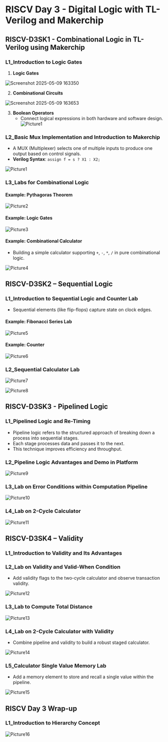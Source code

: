 
# RISCV Day 3 - Digital Logic with TL-Verilog and Makerchip

## RISCV-D3SK1 - Combinational Logic in TL-Verilog using Makerchip

### L1_Introduction to Logic Gates

1. **Logic Gates**

![Screenshot 2025-05-09 163350](https://github.com/user-attachments/assets/dcf89371-27c9-4080-be33-66d1ea55d5a7)

2. **Combinational Circuits**

![Screenshot 2025-05-09 163653](https://github.com/user-attachments/assets/5c58235c-2f48-49f0-b93c-b22447a27356)

3. **Boolean Operators**
   - Connect logical expressions in both hardware and software design.
![Picture1](https://github.com/user-attachments/assets/17cd6511-7c3f-4426-938e-6d8e4a01e42c)

### L2_Basic Mux Implementation and Introduction to Makerchip

- A MUX (Multiplexer) selects one of multiple inputs to produce one output based on control signals.
- **Verilog Syntax**: `assign f = s ? X1 : X2;`

![Picture1](https://github.com/user-attachments/assets/31ee07a6-cd20-44f3-a50d-4874eb172894)


### L3_Labs for Combinational Logic

#### Example: Pythagoras Theorem

![Picture2](https://github.com/user-attachments/assets/2d2c47a0-cdb7-4075-88bb-78a9db2fbb71)


#### Example: Logic Gates

![Picture3](https://github.com/user-attachments/assets/bc5f430f-5054-46cc-9009-d06ee110fcc4)


#### Example: Combinational Calculator
- Building a simple calculator supporting `+`, `-`, `*`, `/` in pure combinational logic.

![Picture4](https://github.com/user-attachments/assets/61e10c69-0062-4be9-a5cd-f926dcbd0813)


## RISCV-D3SK2 – Sequential Logic

### L1_Introduction to Sequential Logic and Counter Lab
- Sequential elements (like flip-flops) capture state on clock edges.

#### Example: Fibonacci Series Lab

![Picture5](https://github.com/user-attachments/assets/7f1fd6e0-0539-42a5-b6ba-a1108820ecbd)


#### Example: Counter

![Picture6](https://github.com/user-attachments/assets/4f1340f0-2010-4192-9cb8-8a7075767bbf)


### L2_Sequential Calculator Lab

![Picture7](https://github.com/user-attachments/assets/bfd363e1-137b-4c8f-a013-964525c32be7)

![Picture8](https://github.com/user-attachments/assets/61c7a745-da31-45af-aaf4-1c7964125ec9)

## RISCV-D3SK3 - Pipelined Logic

### L1_Pipelined Logic and Re-Timing
- Pipeline logic refers to the structured approach of breaking down a process into sequential stages.
- Each stage processes data and passes it to the next.
- This technique improves efficiency and throughput.

### L2_Pipeline Logic Advantages and Demo in Platform

![Picture9](https://github.com/user-attachments/assets/605a4d91-2d03-4745-8bc4-5a4e1c45fe69)


### L3_Lab on Error Conditions within Computation Pipeline

![Picture10](https://github.com/user-attachments/assets/5f31b351-edb6-4fc2-aeda-e1302d06e501)

### L4_Lab on 2-Cycle Calculator

![Picture11](https://github.com/user-attachments/assets/124399c7-cca2-4578-8434-71a1a1cf8ffc)

## RISCV-D3SK4 – Validity

### L1_Introduction to Validity and Its Advantages

### L2_Lab on Validity and Valid-When Condition
- Add validity flags to the two-cycle calculator and observe transaction validity.

![Picture12](https://github.com/user-attachments/assets/c7bb14be-3b6a-4feb-b860-7d6a667789e1)

### L3_Lab to Compute Total Distance

![Picture13](https://github.com/user-attachments/assets/03e1d8ff-6066-4118-bd78-c945c539d8ff)

### L4_Lab on 2-Cycle Calculator with Validity
- Combine pipeline and validity to build a robust staged calculator.

![Picture14](https://github.com/user-attachments/assets/6d874296-22ea-4717-af9d-8e08cd88efb6)

### L5_Calculator Single Value Memory Lab
- Add a memory element to store and recall a single value within the pipeline.

![Picture15](https://github.com/user-attachments/assets/20878278-fcec-4d68-811a-f64ec5da0dd0)

## RISCV Day 3 Wrap-up

### L1_Introduction to Hierarchy Concept

![Picture16](https://github.com/user-attachments/assets/5751f2f8-53c1-4530-9f9a-f3708f68baf9)
